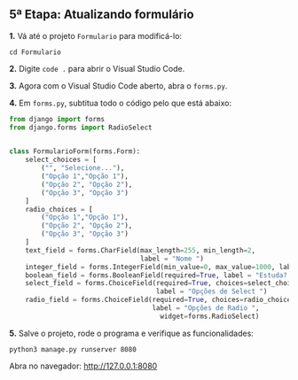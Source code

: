 ## 5ª Etapa: Atualizando formulário

**1.** Vá até o projeto ```Formulario``` para modificá-lo:
```
cd Formulario
```

**2.** Digite ```code .``` para abrir o Visual Studio Code.

**3.** Agora com o Visual Studio Code aberto, abra o ```forms.py```.

**4.** Em ```forms.py```, subtitua todo o código pelo que está abaixo:
``` Python
from django import forms
from django.forms import RadioSelect

   
class FormularioForm(forms.Form):
    select_choices = [
        ("", "Selecione..."),
        ("Opção 1","Opção 1"),
        ("Opção 2", "Opção 2"),
        ("Opção 3", "Opção 3")
    ]
    radio_choices = [
        ("Opção 1","Opção 1"),
        ("Opção 2", "Opção 2"),
        ("Opção 3", "Opção 3")
    ]
    text_field = forms.CharField(max_length=255, min_length=2,
                                 label = "Nome ")
    integer_field = forms.IntegerField(min_value=0, max_value=1000, label = "Idade ")
    boolean_field = forms.BooleanField(required=True, label = "Estuda? ")
    select_field = forms.ChoiceField(required=True, choices=select_choices,
                                     label = "Opções de Select ")
    radio_field = forms.ChoiceField(required=True, choices=radio_choices,
                                    label = "Opções de Radio ",
                                      widget=forms.RadioSelect)
```

**5.** Salve o projeto, rode o programa e verifique as funcionalidades:
```
python3 manage.py runserver 8080
```

Abra no navegador: http://127.0.0.1:8080

